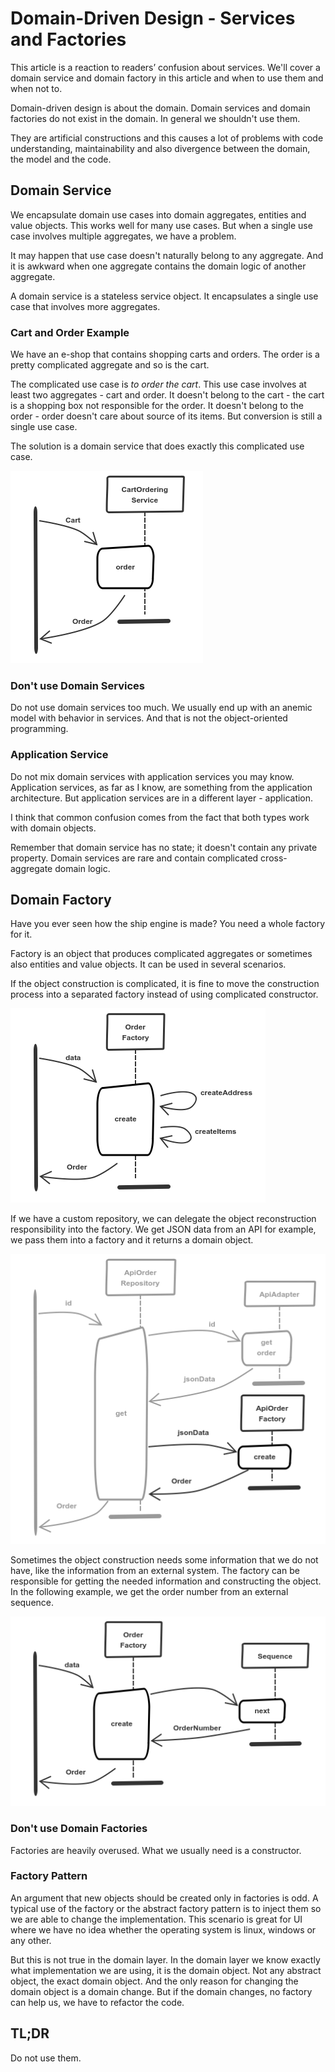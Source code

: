 # Domain-Driven Design - Services and Factories

This article is a reaction to readers’ confusion about services.
We'll cover a domain service and domain factory in this article and when to use them and when not to.

Domain-driven design is about the domain.
Domain services and domain factories do not exist in the domain.
In general we shouldn't use them.

They are artificial constructions and this causes a lot of problems with code understanding, maintainability and also divergence between the domain, the model and the code.

## Domain Service

We encapsulate domain use cases into domain aggregates, entities and value objects.
This works well for many use cases.
But when a single use case involves multiple aggregates, we have a problem.

It may happen that use case doesn't naturally belong to any aggregate.
And it is awkward when one aggregate contains the domain logic of another aggregate.

A domain service is a stateless service object.
It encapsulates a single use case that involves more aggregates.

### Cart and Order Example

We have an e-shop that contains shopping carts and orders.
The order is a pretty complicated aggregate and so is the cart.

The complicated use case is *to order the cart*.
This use case involves at least two aggregates - cart and order.
It doesn't belong to the cart - the cart is a shopping box not responsible for the order.
It doesn't belong to the order - order doesn't care about source of its items.
But conversion is still a single use case.

The solution is a domain service that does exactly this complicated use case.

![service has cart as an input and order as an outpu](service.png)

### Don't use Domain Services

Do not use domain services too much.
We usually end up with an anemic model with behavior in services.
And that is not the object-oriented programming.

### Application Service

Do not mix domain services with application services you may know.
Application services, as far as I know, are something from the application architecture.
But application services are in a different layer - application.

I think that common confusion comes from the fact that both types work with domain objects.

Remember that domain service has no state; it doesn't contain any private property.
Domain services are rare and contain complicated cross-aggregate domain logic.

## Domain Factory

Have you ever seen how the ship engine is made?
You need a whole factory for it.

Factory is an object that produces complicated aggregates or sometimes also entities and value objects.
It can be used in several scenarios.

If the object construction is complicated, it is fine to move the construction process into a separated factory instead of using complicated constructor.

![data goes into a factory and it creates an order](factory-constructor.png)

If we have a custom repository, we can delegate the object reconstruction responsibility into the factory.
We get JSON data from an API for example, we pass them into a factory and it returns a domain object.

![api order repository gets data from api adapter, passes them into api order factory and factory returns order](factory-json.png)

Sometimes the object construction needs some information that we do not have, like the information from an external system.
The factory can be responsible for getting the needed information and constructing the object.
In the following example, we get the order number from an external sequence.

![data goes into a factory and it creates an order](factory-sequence.png)

### Don't use Domain Factories

Factories are heavily overused.
What we usually need is a constructor.

### Factory Pattern

An argument that new objects should be created only in factories is odd.
A typical use of the factory or the abstract factory pattern is to inject them so we are able to change the implementation.
This scenario is great for UI where we have no idea whether the operating system is linux, windows or any other.

But this is not true in the domain layer.
In the domain layer we know exactly what implementation we are using, it is the domain object.
Not any abstract object, the exact domain object.
And the only reason for changing the domain object is a domain change.
But if the domain changes, no factory can help us, we have to refactor the code.

## TL;DR

Do not use them.
